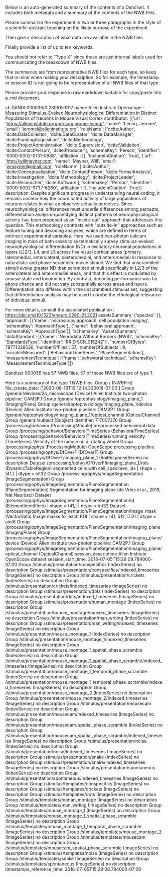 
Below is an auto-generated summary of the contents of a Dandiset. It includes both metadata and a summary of the contents of the NWB files.

Please summarize the experiment in two or three paragraphs in the style of a scientific abstract touching on the likely purpose of the experiment.

Then give a description of what data are available in the NWB files.

Finally provide a list of up to ten keywords.

You should not refer to "Type X" since these are just internal labels used for communicating the breakdown of NWB files.

The summaries are from representative NWB files for each type, so keep that in mind when making your description. So for example, the timestamp or session ID is not going to be representative of all NWB files of that type.

Please provide your response in raw markdown suitable for copy/paste into a .md document.


id: DANDI:000036/0.230515.1917
name: Allen Institute Openscope - Measuring Stimulus-Evoked Neurophysiological Differentiation in Distinct Populations of Neurons in Mouse Visual Cortex
contributor: [{'url': 'https://alleninstitute.org/person/jerome-lecoq/', 'name': 'Lecoq, Jerome', 'email': 'jeromel@alleninstitute.org', 'roleName': ['dcite:Author', 'dcite:DataCollector', 'dcite:DataCurator', 'dcite:DataManager', 'dcite:FundingAcquisition', 'dcite:Methodology', 'dcite:ProjectAdministration', 'dcite:Supervision', 'dcite:Validation', 'dcite:ContactPerson', 'dcite:Producer'], 'schemaKey': 'Person', 'identifier': '0000-0002-0131-0938', 'affiliation': [], 'includeInCitation': True}, {'url': 'http://willmayner.com', 'name': 'Mayner, Will', 'email': 'wmayner@gmail.com', 'roleName': ['dcite:Author', 'dcite:Conceptualization', 'dcite:ContactPerson', 'dcite:FormalAnalysis', 'dcite:Investigation', 'dcite:Methodology', 'dcite:ProjectLeader', 'dcite:Researcher', 'dcite:Software'], 'schemaKey': 'Person', 'identifier': '0000-0002-9737-6260', 'affiliation': [], 'includeInCitation': True}]
description: Despite significant progress in understanding neural coding, it remains unclear how the coordinated activity of large populations of neurons relates to what an observer actually perceives. Since neurophysiological differences must underlie differences among percepts, differentiation analysis-quantifying distinct patterns of neurophysiological activity-has been proposed as an "inside-out" approach that addresses this question. This methodology contrasts with "outside-in" approaches such as feature tuning and decoding analyses, which are defined in terms of extrinsic experimental variables. Here, we used two-photon calcium imaging in mice of both sexes to systematically survey stimulus-evoked neurophysiological differentiation (ND) in excitatory neuronal populations in layers (L)2/3, L4, and L5 across five visual cortical areas (primary, lateromedial, anterolateral, posteromedial, and anteromedial) in response to naturalistic and phase-scrambled movie stimuli. We find that unscrambled stimuli evoke greater ND than scrambled stimuli specifically in L2/3 of the anterolateral and anteromedial areas, and that this effect is modulated by arousal state and locomotion. By contrast, decoding performance was far above chance and did not vary substantially across areas and layers. Differentiation also differed within the unscrambled stimulus set, suggesting that differentiation analysis may be used to probe the ethological relevance of individual stimuli.

For more details, consult the associated publication : https://doi.org/10.1523/eneuro.0280-21.2021
assetsSummary: {'species': [], 'approach': [{'name': 'microscopy approach; cell population imaging', 'schemaKey': 'ApproachType'}, {'name': 'behavioral approach', 'schemaKey': 'ApproachType'}], 'schemaKey': 'AssetsSummary', 'dataStandard': [{'name': 'Neurodata Without Borders (NWB)', 'schemaKey': 'StandardsType', 'identifier': 'RRID:SCR_015242'}], 'numberOfBytes': 79771339536, 'numberOfFiles': 57, 'numberOfSubjects': 9, 'variableMeasured': ['BehavioralTimeSeries', 'PlaneSegmentation'], 'measurementTechnique': [{'name': 'behavioral technique', 'schemaKey': 'MeasurementTechniqueType'}]}

Dandiset 000036 has 57 NWB files.
57 of these NWB files are of type 1.


Here is a summary of the type 1 NWB files:
  Group / (NWBFile) 
  file_create_date: ['2020-08-18T19:12:14.330018-07:00']
  Group /general/devices/2p_microscope (Device) Allen Institute two-photon pipeline: CAM2P.1
  Group /general/optophysiology/imaging_plane_1 (ImagingPlane) 
  Group /general/optophysiology/imaging_plane_1/device (Device) Allen Institute two-photon pipeline: CAM2P.1
  Group /general/optophysiology/imaging_plane_1/optical_channel (OpticalChannel) 
  Group /general/subject (Subject) 
  identifier: 717007376
  Group /processing/behavior (ProcessingModule) preprocessed behavioral data
  Group /processing/behavior/BehavioralTimeSeries (BehavioralTimeSeries) 
  Group /processing/behavior/BehavioralTimeSeries/running_velocity (TimeSeries) Velocity of the mouse on a rotating wheel
  Group /processing/ophys (ProcessingModule) OpenScope processing pipeline
  Group /processing/ophys/DfOverF (DfOverF) 
  Group /processing/ophys/DfOverF/imaging_plane_1 (RoiResponseSeries) no description
  Dataset /processing/ophys/DfOverF/imaging_plane_1/rois (DynamicTableRegion) segmented cells with cell_specimen_ids | shape = (41,) | dtype = int32
  Group /processing/ophys/ImageSegmentation (ImageSegmentation) 
  Group /processing/ophys/ImageSegmentation/PlaneSegmentation (PlaneSegmentation) Segmentation for imaging plane (de Vries et al., 2019, Nat Neurosci)
  Dataset /processing/ophys/ImageSegmentation/PlaneSegmentation/id (ElementIdentifiers)  | shape = (41,) | dtype = int32
  Dataset /processing/ophys/ImageSegmentation/PlaneSegmentation/image_mask (VectorData) Image masks for each ROI | shape = (41, 512, 512) | dtype = uint8
  Group /processing/ophys/ImageSegmentation/PlaneSegmentation/imaging_plane (ImagingPlane) 
  Group /processing/ophys/ImageSegmentation/PlaneSegmentation/imaging_plane/device (Device) Allen Institute two-photon pipeline: CAM2P.1
  Group /processing/ophys/ImageSegmentation/PlaneSegmentation/imaging_plane/optical_channel (OpticalChannel) 
  session_description: Allen Institute OpenScope dataset
  session_start_time: 2018-07-05T15:29:08.784000-07:00
  Group /stimulus/presentation/conspecifics (IndexSeries) no description
  Group /stimulus/presentation/conspecifics/indexed_timeseries (ImageSeries) no description
  Group /stimulus/presentation/crickets (IndexSeries) no description
  Group /stimulus/presentation/crickets/indexed_timeseries (ImageSeries) no description
  Group /stimulus/presentation/dots (IndexSeries) no description
  Group /stimulus/presentation/dots/indexed_timeseries (ImageSeries) no description
  Group /stimulus/presentation/human_montage (IndexSeries) no description
  Group /stimulus/presentation/human_montage/indexed_timeseries (ImageSeries) no description
  Group /stimulus/presentation/man_writing (IndexSeries) no description
  Group /stimulus/presentation/man_writing/indexed_timeseries (ImageSeries) no description
  Group /stimulus/presentation/mouse_montage_1 (IndexSeries) no description
  Group /stimulus/presentation/mouse_montage_1/indexed_timeseries (ImageSeries) no description
  Group /stimulus/presentation/mouse_montage_1_spatial_phase_scramble (IndexSeries) no description
  Group /stimulus/presentation/mouse_montage_1_spatial_phase_scramble/indexed_timeseries (ImageSeries) no description
  Group /stimulus/presentation/mouse_montage_1_temporal_phase_scramble (IndexSeries) no description
  Group /stimulus/presentation/mouse_montage_1_temporal_phase_scramble/indexed_timeseries (ImageSeries) no description
  Group /stimulus/presentation/mouse_montage_2 (IndexSeries) no description
  Group /stimulus/presentation/mouse_montage_2/indexed_timeseries (ImageSeries) no description
  Group /stimulus/presentation/mousecam (IndexSeries) no description
  Group /stimulus/presentation/mousecam/indexed_timeseries (ImageSeries) no description
  Group /stimulus/presentation/mousecam_spatial_phase_scramble (IndexSeries) no description
  Group /stimulus/presentation/mousecam_spatial_phase_scramble/indexed_timeseries (ImageSeries) no description
  Group /stimulus/presentation/noise (IndexSeries) no description
  Group /stimulus/presentation/noise/indexed_timeseries (ImageSeries) no description
  Group /stimulus/presentation/snake (IndexSeries) no description
  Group /stimulus/presentation/snake/indexed_timeseries (ImageSeries) no description
  Group /stimulus/presentation/spontaneous (IndexSeries) no description
  Group /stimulus/presentation/spontaneous/indexed_timeseries (ImageSeries) no description
  Group /stimulus/templates/conspecifics (ImageSeries) no description
  Group /stimulus/templates/crickets (ImageSeries) no description
  Group /stimulus/templates/dots (ImageSeries) no description
  Group /stimulus/templates/human_montage (ImageSeries) no description
  Group /stimulus/templates/man_writing (ImageSeries) no description
  Group /stimulus/templates/mouse_montage_1 (ImageSeries) no description
  Group /stimulus/templates/mouse_montage_1_spatial_phase_scramble (ImageSeries) no description
  Group /stimulus/templates/mouse_montage_1_temporal_phase_scramble (ImageSeries) no description
  Group /stimulus/templates/mouse_montage_2 (ImageSeries) no description
  Group /stimulus/templates/mousecam (ImageSeries) no description
  Group /stimulus/templates/mousecam_spatial_phase_scramble (ImageSeries) no description
  Group /stimulus/templates/noise (ImageSeries) no description
  Group /stimulus/templates/snake (ImageSeries) no description
  Group /stimulus/templates/spontaneous (ImageSeries) no description
  timestamps_reference_time: 2018-07-05T15:29:08.784000-07:00
